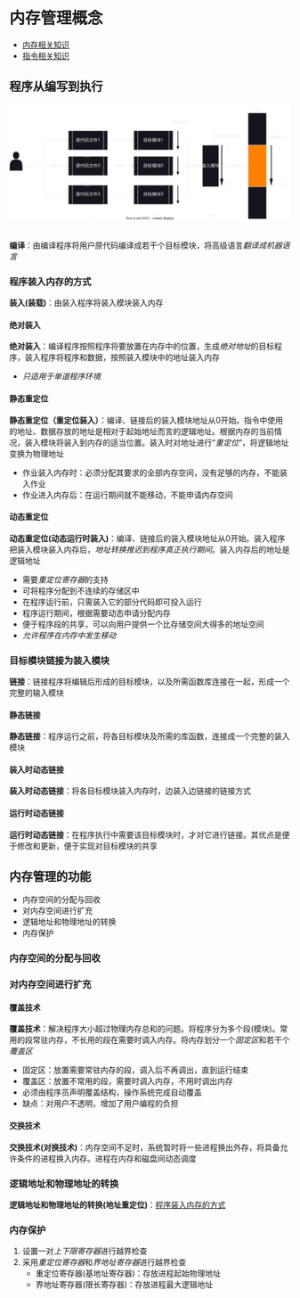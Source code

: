 # 内存管理概念

- [内存相关知识](../../0203-计算机组成原理/04-存储器/4.2%20主存储器.md)
- [指令相关知识](../../0203-计算机组成原理/07-指令系统/7.1%20机器指令.md)
## 程序从编写到执行

![](../../attachment/svg/202411011515.svg)
##
**编译**：由编译程序将用户原代码编译成若干个目标模块，将高级语言*翻译成机器语言*

### 程序装入内存的方式

**装入(装载)**：由装入程序将装入模块装入内存

#### 绝对装入

**绝对装入**：编译程序按照程序将要放置在内存中的位置，生成*绝对地址*的目标程序，装入程序将程序和数据，按照装入模块中的地址装入内存
- *只适用于单道程序环境*

#### 静态重定位

**静态重定位（重定位装入）**：编译、链接后的装入模块地址从0开始。指令中使用的地址、数据存放的地址是相对于起始地址而言的逻辑地址。根据内存的当前情况，装入模块将装入到内存的适当位置。装入时对地址进行“*重定位*”，将逻辑地址变换为物理地址
- 作业装入内存时：必须分配其要求的全部内存空间，没有足够的内存，不能装入作业
- 作业进入内存后：在运行期间就不能移动，不能申请内存空间

#### 动态重定位

**动态重定位(动态运行时装入)**：编译、链接后的装入模块地址从0开始。装入程序把装入模块装入内存后，*地址转换推迟到程序真正执行期间*。装入内存后的地址是逻辑地址
- 需要*重定位寄存器*的支持
- 可将程序分配到不连续的存储区中
- 在程序运行前，只需装入它的部分代码即可投入运行
- 程序运行期间，根据需要动态申请分配内存
- 便于程序段的共享，可以向用户提供一个比存储空间大得多的地址空间
- *允许程序在内存中发生移动*

### 目标模块链接为装入模块

**链接**：链接程序将编辑后形成的目标模块，以及所需函数库连接在一起，形成一个完整的输入模块

#### 静态链接

**静态链接**：程序运行之前，将各目标模块及所需的库函数，连接成一个完整的装入模块

#### 装入时动态链接
**装入时动态链接**：将各目标模块装入内存时，边装入边链接的链接方式

#### 运行时动态链接

**运行时动态链接**：在程序执行中需要该目标模块时，才对它进行链接。其优点是便于修改和更新，便于实现对目标模块的共享

## 内存管理的功能
- 内存空间的分配与回收
- 对内存空间进行扩充
- 逻辑地址和物理地址的转换
- 内存保护

### 内存空间的分配与回收

### 对内存空间进行扩充

#### 覆盖技术

**覆盖技术**：解决程序大小超过物理内存总和的问题。将程序分为多个段(模块)。常用的段常驻内存，不长用的段在需要时调入内存。将内存划分一个*固定区*和若干个*覆盖区*
- 固定区：放置需要常驻内存的段，调入后不再调出，直到运行结束
- 覆盖区：放置不常用的段，需要时调入内存，不用时调出内存
- 必须由程序员声明覆盖结构，操作系统完成自动覆盖
- 缺点：对用户不透明，增加了用户编程的负担


#### 交换技术

**交换技术(对换技术)**：内存空间不足时，系统暂时将一些进程换出外存，将具备允许条件的进程换入内存。进程在内存和磁盘间动态调度

### 逻辑地址和物理地址的转换

**逻辑地址和物理地址的转换(地址重定位)**：[程序装入内存的方式](#程序装入内存的方式)

### 内存保护

1. 设置一对*上下限寄存器*进行越界检查
2. 采用*重定位寄存器*和*界地址寄存器*进行越界检查
	- 重定位寄存器(基地址寄存器)：存放进程起始物理地址
	- 界地址寄存器(限长寄存器)：存放进程最大逻辑地址




